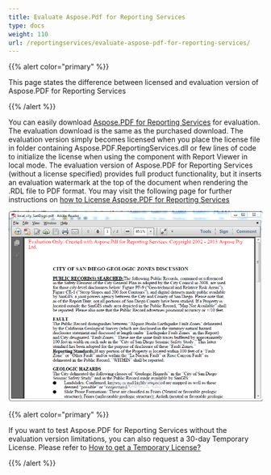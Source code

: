 ```yaml
---
title: Evaluate Aspose.Pdf for Reporting Services
type: docs
weight: 110
url: /reportingservices/evaluate-aspose-pdf-for-reporting-services/
---
```


{{% alert color="primary" %}} 

This page states the difference between licensed and evaluation version of Aspose.PDF for Reporting Services

{{% /alert %}} 

You can easily download [Aspose.PDF for Reporting Services](http://www.aspose.com/community/files/52/ssrs-rendering-extensions/aspose.pdf-for-reporting-services/default.aspx) for evaluation. The evaluation download is the same as the purchased download. The evaluation version simply becomes licensed when you place the license file in folder containing Aspose.PDF.ReportingServices.dll or few lines of code to initialize the license when using the component with Report Viewer in local mode. The evaluation version of Aspose.PDF for Reporting Services (without a license specified) provides full product functionality, but it inserts an evaluation watermark at the top of the document when rendering the .RDL file to PDF format. You may visit the following page for further instructions on [how to License Aspose.PDF for Reporting Services](/pdf/reportingservices/license-aspose-pdf-for-reporting-services/)

![todo:image_alt_text](evaluate-aspose-pdf-for-reporting-services_1.png)

{{% alert color="primary" %}}

If you want to test Aspose.PDF for Reporting Services without the evaluation version limitations, you can also request a 30-day Temporary License. Please refer to [How to get a Temporary License?](<https://company.aspose.com/>)

{{% /alert %}} 
